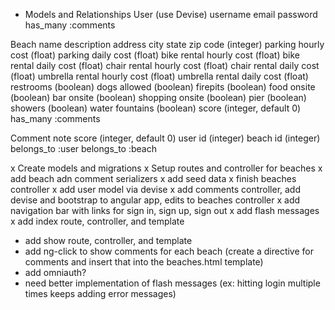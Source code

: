 * Models and Relationships
User (use Devise)
  username
  email
  password
  has_many :comments

Beach
  name
  description
  address
  city
  state
  zip code (integer)
  parking hourly cost (float)
  parking daily cost (float)
  bike rental hourly cost (float)
  bike rental daily cost (float)
  chair rental hourly cost (float)
  chair rental daily cost (float)
  umbrella rental hourly cost (float)
  umbrella rental daily cost (float)
  restrooms (boolean)
  dogs allowed (boolean)
  firepits (boolean)
  food onsite (boolean)
  bar onsite (boolean)
  shopping onsite (boolean)
  pier (boolean)
  showers (boolean)
  water fountains (boolean)
  score (integer, default 0)
  has_many :comments

Comment
  note
  score (integer, default 0)
  user id (integer)
  beach id (integer)
  belongs_to :user
  belongs_to :beach

x Create models and migrations
x Setup routes and controller for beaches
x add beach adn comment serializers
x add seed data
x finish beaches controller
x add user model via devise
x add comments controller, add devise and bootstrap to angular app, edits to beaches controller
x add navigation bar with links for sign in, sign up, sign out
x add flash messages
x add index route, controller, and template

* add show route, controller, and template
* add ng-click to show comments for each beach (create a directive for comments and insert that into the beaches.html template)
* add omniauth?
* need better implementation of flash messages (ex: hitting login multiple times keeps adding error messages)



